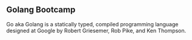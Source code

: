 <h2>Golang Bootcamp</h2>
<p>Go aka Golang is a statically typed, compiled programming language designed at Google by Robert Griesemer, Rob Pike, and Ken Thompson.<p>
